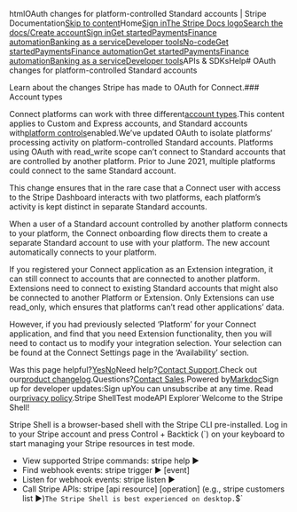 htmlOAuth changes for platform-controlled Standard accounts | Stripe Documentation[Skip to content](#main-content)Home[Sign in](https://dashboard.stripe.com/login?redirect=https%3A%2F%2Fdocs.stripe.com%2Fconnect%2Foauth-changes-for-standard-platforms)[The Stripe Docs logo](/)[Search the docs/](#)[Create account](https://dashboard.stripe.com/register/connect)[Sign in](https://dashboard.stripe.com/login?redirect=https%3A%2F%2Fdocs.stripe.com%2Fconnect%2Foauth-changes-for-standard-platforms)[Get started](/get-started)[Payments](/payments)[Finance automation](/finance-automation)[Banking as a service](/financial-services)[Developer tools](/development)[No-code](/no-code)[Get started](/get-started)[Payments](/payments)[Finance automation](/finance-automation)[](#)[Get started](/get-started)[Payments](/payments)[Finance automation](/finance-automation)[Banking as a service](/financial-services)[Developer tools](/development)[](#)APIs & SDKsHelp[](#)[](#)# OAuth changes for platform-controlled Standard accounts

Learn about the changes Stripe has made to OAuth for Connect.### Account types

Connect platforms can work with three different[account types](https://stripe.com/docs/connect/accounts).This content applies to Custom and Express accounts, and Standard accounts with[platform controls](https://stripe.com/docs/connect/platform-controls-for-standard-accounts)enabled.We’ve updated OAuth to isolate platforms’ processing activity on platform-controlled Standard accounts. Platforms using OAuth with read_write scope can’t connect to Standard accounts that are controlled by another platform. Prior to June 2021, multiple platforms could connect to the same Standard account.

This change ensures that in the rare case that a Connect user with access to the Stripe Dashboard interacts with two platforms, each platform’s activity is kept distinct in separate Standard accounts.

When a user of a Standard account controlled by another platform connects to your platform, the Connect onboarding flow directs them to create a separate Standard account to use with your platform. The new account automatically connects to your platform.

If you registered your Connect application as an Extension integration, it can still connect to accounts that are connected to another platform. Extensions need to connect to existing Standard accounts that might also be connected to another Platform or Extension. Only Extensions can use read_only, which ensures that platforms can’t read other applications’ data.

However, if you had previously selected ‘Platform’ for your Connect application, and find that you need Extension functionality, then you will need to contact us to modify your integration selection. Your selection can be found at the Connect Settings page in the ‘Availability’ section.

Was this page helpful?[Yes](#)[No](#)Need help?[Contact Support](https://support.stripe.com/).Check out our[product changelog](https://stripe.com/blog/changelog).Questions?[Contact Sales](https://stripe.com/contact/sales).Powered by[Markdoc](https://markdoc.dev)Sign up for developer updates:Sign upYou can unsubscribe at any time. Read our[privacy policy](https://stripe.com/privacy).Stripe ShellTest modeAPI Explorer[](https://stripe.com/docs/stripe-cli#install)`Welcome to the Stripe Shell!

Stripe Shell is a browser-based shell with the Stripe CLI pre-installed. Log in to your
Stripe account and press Control + Backtick (`) on your keyboard to start managing your Stripe
resources in test mode.

- View supported Stripe commands: stripe help ▶️
- Find webhook events: stripe trigger ▶️ [event]
- Listen for webhook events: stripe listen ▶
- Call Stripe APIs: stripe [api resource] [operation] (e.g., stripe customers list ▶️)`The Stripe Shell is best experienced on desktop.`$`